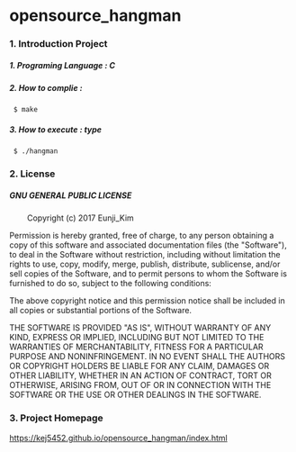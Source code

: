 # opensource_hangman

### 1. Introduction Project
##### 1. Programing Language : C
##### 2. How to complie : 
<pre><code> $ make </code></pre>
##### 3. How to execute : type
<pre><code> $ ./hangman </code></pre>

### 2. License 
#####   GNU GENERAL PUBLIC LICENSE
              Copyright (c) 2017 Eunji_Kim

Permission is hereby granted, free of charge, to any person
obtaining a copy of this software and associated documentation
files (the "Software"), to deal in the Software without
restriction, including without limitation the rights to use,
copy, modify, merge, publish, distribute, sublicense, and/or sell
copies of the Software, and to permit persons to whom the
Software is furnished to do so, subject to the following
conditions:

The above copyright notice and this permission notice shall be
included in all copies or substantial portions of the Software.

THE SOFTWARE IS PROVIDED "AS IS", WITHOUT WARRANTY OF ANY KIND,
EXPRESS OR IMPLIED, INCLUDING BUT NOT LIMITED TO THE WARRANTIES
OF MERCHANTABILITY, FITNESS FOR A PARTICULAR PURPOSE AND
NONINFRINGEMENT. IN NO EVENT SHALL THE AUTHORS OR COPYRIGHT
HOLDERS BE LIABLE FOR ANY CLAIM, DAMAGES OR OTHER LIABILITY,
WHETHER IN AN ACTION OF CONTRACT, TORT OR OTHERWISE, ARISING
FROM, OUT OF OR IN CONNECTION WITH THE SOFTWARE OR THE USE OR
OTHER DEALINGS IN THE SOFTWARE.

### 3. Project Homepage
https://kej5452.github.io/opensource_hangman/index.html
